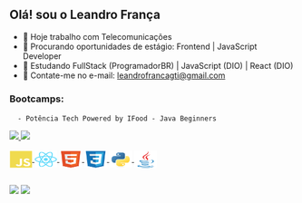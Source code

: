 ## Olá! sou o Leandro França

- 💼 Hoje trabalho com Telecomunicações
- 🔭 Procurando oportunidades de estágio: Frontend | JavaScript Developer
- 🌱 Estudando FullStack (ProgramadorBR) | JavaScript (DIO) | React (DIO)
- 📧 Contate-me no e-mail: leandrofrancagti@gmail.com
### Bootcamps: 
      - Potência Tech Powered by IFood - Java Beginners


<div align="center" style="display: inline-block;">
  <a href="https://github.com/LeandroFFF">
  <img height="180em" src="https://github-readme-stats.vercel.app/api?username=LeandroFFF&show_icons=true&theme=dracula&include_all_commits=true&count_private=true"/>
  <img height="180em" src="https://github-readme-stats.vercel.app/api/top-langs/?username=LeandroFFF&layout=compact&langs_count=7&theme=dracula"/>
</div>


<div style="display: inline_block"><br>
  <img align="center" alt="Leandro-Js" height="30" width="40" src="https://raw.githubusercontent.com/devicons/devicon/master/icons/javascript/javascript-plain.svg">
  <img align="center" alt="Leandro-React" height="30" width="40" src="https://raw.githubusercontent.com/devicons/devicon/master/icons/react/react-original.svg">
  <img align="center" alt="Leandro-HTML" height="30" width="40" src="https://raw.githubusercontent.com/devicons/devicon/master/icons/html5/html5-original.svg">
  <img align="center" alt="Leandro-CSS" height="30" width="40" src="https://raw.githubusercontent.com/devicons/devicon/master/icons/css3/css3-original.svg">
  <img align="center" alt="Leandro-Python" height="30" width="40" src="https://raw.githubusercontent.com/devicons/devicon/master/icons/python/python-original.svg">
  <img align="center" alt="Leandro-Java" height="30" width="40" src="https://raw.githubusercontent.com/devicons/devicon/master/icons/java/java-original.svg">
</div>

  ##
  
<div> 
  <a href = "mailto:leandrofrancagti@gmail.com"><img src="https://img.shields.io/badge/-Gmail-%23333?style=for-the-badge&logo=gmail&logoColor=white" target="_blank"></a>
  <a href="https://www.linkedin.com/in/leandro-florêncio-de-frança-4139125b" target="_blank"><img src="https://img.shields.io/badge/-LinkedIn-%230077B5?style=for-the-badge&logo=linkedin&logoColor=white" target="_blank"></a> 
</div>
  
  
  
<!--  
Sites Importantes
https://github.com/anuraghazra/github-readme-stats
https://devicon.dev
https://dev.to/
https://shields.io/
https://emojipedia.org/
-->
